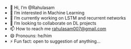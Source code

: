 - 👋 Hi, I’m @Rahulasam
- 👀 I’m interested in Machine Learning
- 🌱 I’m currently working on LSTM and recurrent networks
- 💞️ I’m looking to collaborate on DL projects
- 📫 How to reach me rahulasam007@gmail.com
- 😄 Pronouns: he/him
- ⚡ Fun fact: open to suggestion of anything...

<!---
Rahulyzk-007/Rahulyzk-007 is a ✨ special ✨ repository because its `README.md` (this file) appears on your GitHub profile.
You can click the Preview link to take a look at your changes.
--->
